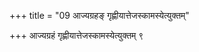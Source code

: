 +++
title = "09 आज्यग्रहङ् गृह्णीयात्तेजस्कामस्येत्युक्तम्"

+++
आज्यग्रहं गृह्णीयात्तेजस्कामस्येत्युक्तम् ९